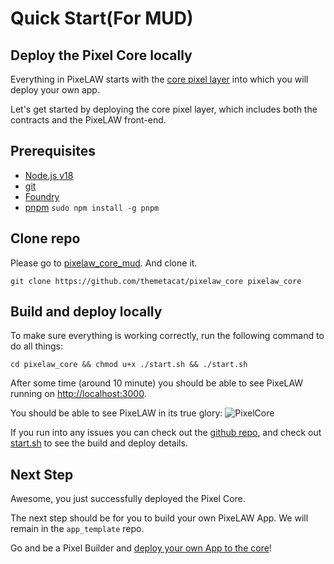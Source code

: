 # Quick Start(For MUD)

## Deploy the Pixel Core locally
Everything in PixeLAW starts with the [core pixel layer](https://github.com/themetacat/pixelaw_core) into which you will deploy your own app.

Let's get started by deploying the core pixel layer, which includes both the contracts and the PixeLAW front-end.

## Prerequisites
- [Node.js v18](https://nodejs.org/en/download/package-manager)
- [git](https://git-scm.com/book/en/v2/Getting-Started-Installing-Git)
- [Foundry](https://book.getfoundry.sh/getting-started/installation)
- [pnpm](https://pnpm.io/)
`
sudo npm install -g pnpm
`

## Clone repo

Please go to [pixelaw\_core\_mud](https://github.com/themetacat/pixelaw_core). And clone it.

```console
git clone https://github.com/themetacat/pixelaw_core pixelaw_core
```

## Build and deploy locally

To make sure everything is working correctly, run the following command to do all things:

```console
cd pixelaw_core && chmod u+x ./start.sh && ./start.sh
```

After some time (around 10 minute) you should be able to see PixeLAW running on [http://localhost:3000](http://localhost:3000).

You should be able to see PixeLAW in its true glory: ![PixelCore](../images/PixelCore.png)

If you run into any issues you can check out the [github repo](https://github.com/pixelaw/app_template/tree/main), and check out [start.sh](https://github.com/themetacat/pixelaw_core/blob/main/start.sh) to see the build and deploy details.

## Next Step

Awesome, you just successfully deployed the Pixel Core. 

The next step should be for you to build your own PixeLAW App. We will remain in the `app_template` repo.

Go and be a Pixel Builder and [deploy your own App to the core](../build-app/build-app-mud.md)!